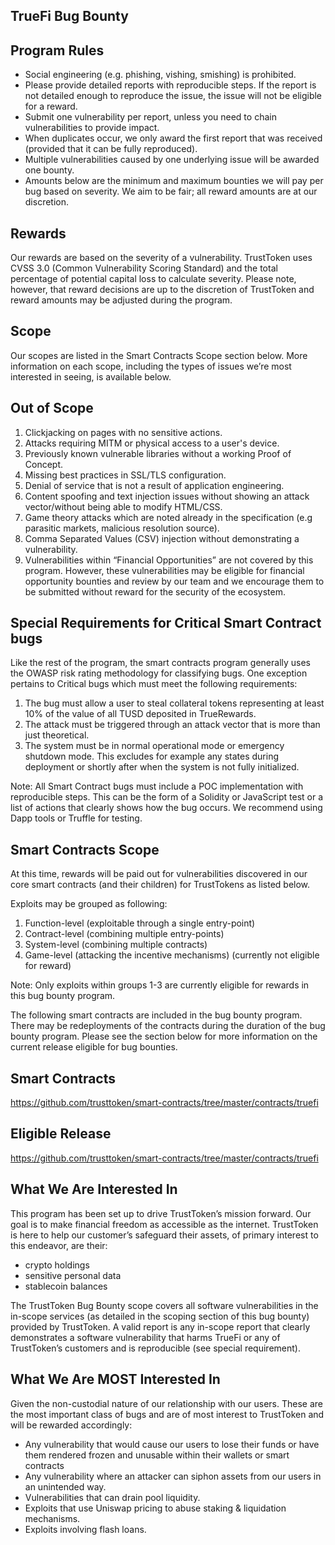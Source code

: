 ## TrueFi Bug Bounty

## Program Rules

- Social engineering (e.g. phishing, vishing, smishing) is prohibited.
- Please provide detailed reports with reproducible steps. If the report is not detailed enough to reproduce the issue, the issue will not be eligible for a reward.
- Submit one vulnerability per report, unless you need to chain vulnerabilities to provide impact.
- When duplicates occur, we only award the first report that was received (provided that it can be fully reproduced).
- Multiple vulnerabilities caused by one underlying issue will be awarded one bounty.
- Amounts below are the minimum and maximum bounties we will pay per bug based on severity. We aim to be fair; all reward amounts are at our discretion.

## Rewards
Our rewards are based on the severity of a vulnerability. TrustToken uses CVSS 3.0 (Common Vulnerability Scoring Standard) and the total percentage of potential capital loss to calculate severity. Please note, however, that reward decisions are up to the discretion of TrustToken and reward amounts may be adjusted during the program.

## Scope
Our scopes are listed in the Smart Contracts Scope section below. More information on each scope, including the types of issues we’re most interested in seeing, is available below.

## Out of Scope
1. Clickjacking on pages with no sensitive actions.
2. Attacks requiring MITM or physical access to a user's device.
3. Previously known vulnerable libraries without a working Proof of Concept.
4. Missing best practices in SSL/TLS configuration.
5. Denial of service that is not a result of application engineering.
6. Content spoofing and text injection issues without showing an attack vector/without being able to modify HTML/CSS.
7. Game theory attacks which are noted already in the specification (e.g parasitic markets, malicious resolution source).
8. Comma Separated Values (CSV) injection without demonstrating a vulnerability.
9. Vulnerabilities within “Financial Opportunities” are not covered by this program. However, these vulnerabilities may be eligible for financial opportunity bounties and review by our team and we encourage them to be submitted without reward for the security of the ecosystem.

## Special Requirements for Critical Smart Contract bugs
Like the rest of the program, the smart contracts program generally uses the OWASP risk rating methodology for classifying bugs. One exception pertains to Critical bugs which must meet the following requirements:

1. The bug must allow a user to steal collateral tokens representing at least 10% of the value of all TUSD deposited in TrueRewards.
2. The attack must be triggered through an attack vector that is more than just theoretical.
3. The system must be in normal operational mode or emergency shutdown mode. This excludes for example any states during deployment or shortly after when the system is not fully initialized.

Note: All Smart Contract bugs must include a POC implementation with reproducible steps. This can be the form of a Solidity or JavaScript test or a list of actions that clearly shows how the bug occurs. We recommend using Dapp tools or Truffle for testing.

## Smart Contracts Scope
At this time, rewards will be paid out for vulnerabilities discovered in our core smart contracts (and their children) for TrustTokens as listed below.

Exploits may be grouped as following:
1. Function-level (exploitable through a single entry-point)
2. Contract-level (combining multiple entry-points)
3. System-level (combining multiple contracts)
4. Game-level (attacking the incentive mechanisms) (currently not eligible for reward)

Note: Only exploits within groups 1-3 are currently eligible for rewards in this bug bounty program.

The following smart contracts are included in the bug bounty program. There may be redeployments of the contracts during the duration of the bug bounty program. Please see the section below for more information on the current release eligible for bug bounties.

## Smart Contracts
https://github.com/trusttoken/smart-contracts/tree/master/contracts/truefi

## Eligible Release
https://github.com/trusttoken/smart-contracts/tree/master/contracts/truefi


## What We Are Interested In
This program has been set up to drive TrustToken’s mission forward. Our goal is to make financial freedom as accessible as the internet. TrustToken is here to help our customer’s safeguard their assets, of primary interest to this endeavor, are their:
- crypto holdings
- sensitive personal data
- stablecoin balances

The TrustToken Bug Bounty scope covers all software vulnerabilities in the in-scope services (as detailed in the scoping section of this bug bounty) provided by TrustToken. A valid report is any in-scope report that clearly demonstrates a software vulnerability that harms TrueFi or any of TrustToken’s customers and is reproducible (see special requirement).

## What We Are MOST Interested In
Given the non-custodial nature of our relationship with our users. These are the most important class of bugs and are of most interest to TrustToken and will be rewarded accordingly:
- Any vulnerability that would cause our users to lose their funds or have them rendered frozen and unusable within their wallets or smart contracts
- Any vulnerability where an attacker can siphon assets from our users in an unintended way.
- Vulnerabilities that can drain pool liquidity.
- Exploits that use Uniswap pricing to abuse staking & liquidation mechanisms.
- Exploits involving flash loans.
